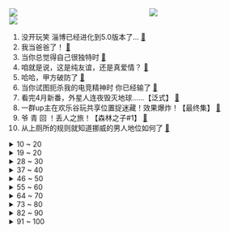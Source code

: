 <div >
	<a style="float:left;width:55%;" href = "https://github.com/anuraghazra/github-readme-stats">
	 <img src = "https://github-readme-stats.vercel.app/api?username=iuuuuuaena&theme=buefy&show_icons=true"/>
	</a>
	<a  style="float:right;width:45%" href = "https://github.com/anuraghazra/github-readme-stats">
	 <img  src="https://github-readme-stats.vercel.app/api/top-langs/?username=anuraghazra&layout=compact"/>
	</a>
	</div>

[![](https://img.shields.io/badge/jxd-@jxdgogogo.xyz-yellowgreen.svg)](https://www.jxdgogogo.xyz)<br>
1. 没开玩笑  淄博已经进化到5.0版本了... [:link:](//www.bilibili.com/video/BV1BX4y1m7jP) <br>
2. 我当爸爸了！ [:link:](//www.bilibili.com/video/BV1qh4y1n7C3) <br>
3. 当你总觉得自己很独特时 [:link:](//www.bilibili.com/video/BV1eh41177oB) <br>
4. 咱就是说，这是纯友谊，还是真爱情？ [:link:](//www.bilibili.com/video/BV1Vk4y1n7X1) <br>
5. 哈哈，甲方破防了 [:link:](//www.bilibili.com/video/BV1Dg4y1L7hd) <br>
6. 当你试图扼杀我的电竞精神时 你已经输了 [:link:](//www.bilibili.com/video/BV1VV4y1d7BK) <br>
7. 看完4月新番，外星人连夜毁灭地球......【泛式】 [:link:](//www.bilibili.com/video/BV1gs4y1w7jK) <br>
8. 一群up主在欢乐谷玩共享位置捉迷藏！效果爆炸！【最终集】 [:link:](//www.bilibili.com/video/BV1ph41177Mt) <br>
9. 爷 青 回 ！丢人之旅！【森林之子#1】 [:link:](//www.bilibili.com/video/BV19M4y187ww) <br>
10. 从上厕所的规则就知道挪威的男人地位如何了 [:link:](//www.bilibili.com/video/BV1bc411J7SR) <br>
<details>
<summary>10 ~ 20</summary>

11. 蛋 [:link:](//www.bilibili.com/video/BV1pa4y157G9) <br>
12. "挖错了坟，该拜哪尊神啊？！" [:link:](//www.bilibili.com/video/BV13c411n7r1) <br>
13. 保  护  砂  隐  村 [:link:](//www.bilibili.com/video/BV11V4y1R7tD) <br>
14. 【Minecraft】我们烧了张rtx4090,只为这300秒极致画面 [:link:](//www.bilibili.com/video/BV1Vk4y1n74b) <br>
15. 做了一个赋予食物生命的盘子 [:link:](//www.bilibili.com/video/BV1ph41177H5) <br>
16. 以前年轻人消费 VS 现在年轻人消费 [:link:](//www.bilibili.com/video/BV1F24y1F7Y5) <br>
17. “有 种 你 试 试” [:link:](//www.bilibili.com/video/BV1Lk4y1n7dL) <br>
18. “所以生命啊，它璀璨如歌” [:link:](//www.bilibili.com/video/BV1mm4y1y7zt) <br>
19. 《 机 枪 模 拟 器 》 [:link:](//www.bilibili.com/video/BV1Jz4y1Y7tB) <br>
</details>
<details>
<summary>19 ~ 20</summary>

20. 《崩坏：星穹铁道》启程庆典 [:link:](//www.bilibili.com/video/BV1Cg4y1L7fC) <br>
21. 联合国正式入驻B站！ [:link:](//www.bilibili.com/video/BV1Am4y1C78m) <br>
22. 20世纪的“哲学王”是谁？【奇葩小国46】 [:link:](//www.bilibili.com/video/BV19g4y177co) <br>
23. 《原神》角色演示-「卡维：忱挚织穹」 [:link:](//www.bilibili.com/video/BV1MT411H7ia) <br>
24. 提前感受五一的恐惧｜人真的好多啊啊啊！！ [:link:](//www.bilibili.com/video/BV1Do4y147GW) <br>
25. [Choreography Video] SEVENTEEN - Super [:link:](//www.bilibili.com/video/BV1ea4y1V7RG) <br>
26. 中年男性魅力比拼！ [:link:](//www.bilibili.com/video/BV1Tc411n7Qh) <br>
27. 【亮记生物鉴定】网络热传生物鉴定48 [:link:](//www.bilibili.com/video/BV1Xh411j7yC) <br>
28. Emotional Damage破防哥Steven He来B站啦！ [:link:](//www.bilibili.com/video/BV1Wa4y1V7j2) <br>
</details>
<details>
<summary>28 ~ 30</summary>

29. 女版海贼王（分享一波奇奇怪怪的知识） [:link:](//www.bilibili.com/video/BV15o4y1t7hd) <br>
30. 【黑塔】⚡你能忍受转圈圈的洗脑么⚡◑ω◐️⚡ [:link:](//www.bilibili.com/video/BV1BL411Y7iV) <br>
31. 完了，这下解释不清楚了 [:link:](//www.bilibili.com/video/BV1FL411e7rt) <br>
32. 喊口号就能让战士往上冲?解密战时政治动员有多复杂【思维实验室】 [:link:](//www.bilibili.com/video/BV1Qk4y177wj) <br>
33. 芬兰内战中，红军为什么输给了白军？曼纳海姆(中)【历史调研室39】 [:link:](//www.bilibili.com/video/BV1Mm4y1C7Ge) <br>
34. 《关于男朋友休假顺便带走了我腿这件事》 [:link:](//www.bilibili.com/video/BV1CM411G7XW) <br>
35. 永远不要低估河南碳水！馍馍装一切，谁吃谁迷糊 [:link:](//www.bilibili.com/video/BV1wo4y1t7Am) <br>
36. 一个视频看懂王莽的一生 [:link:](//www.bilibili.com/video/BV1Ao4y1t7CD) <br>
37. 《 鸡 哥 天 下 第 一 》 [:link:](//www.bilibili.com/video/BV1am4y1175K) <br>
</details>
<details>
<summary>37 ~ 40</summary>

38. 二刷许昌&胖东来！你们将会被他们的真诚而感动！ [:link:](//www.bilibili.com/video/BV1wM4y1h7y3) <br>
39. 《明日方舟》限定干员「缪尔赛思」前瞻PV [:link:](//www.bilibili.com/video/BV1Zs4y1c7td) <br>
40. 5斤的铁勺，60cm的铁锅，这道菜，很费手。。 [:link:](//www.bilibili.com/video/BV1cM411G7rL) <br>
41. 【怒九】淦！你们的爱好…好帅啊！！ [:link:](//www.bilibili.com/video/BV1Qa4y1V7D6) <br>
42. 全网公开我的浏览记录！！ [:link:](//www.bilibili.com/video/BV1Ph411L7xU) <br>
43. 斗电子蛐蛐.品百味人生 [:link:](//www.bilibili.com/video/BV1EM411G7vq) <br>
44. 求助大家 怎样可以把脸上的洗掉？ [:link:](//www.bilibili.com/video/BV1QV4y1R7W1) <br>
45. 眼“色”游戏（押韵版） [:link:](//www.bilibili.com/video/BV17P411U7tp) <br>
46. 五一期间可以白拿的6款皮肤：末日机甲和时之恋人可真香！ [:link:](//www.bilibili.com/video/BV1dM4y187gp) <br>
</details>
<details>
<summary>46 ~ 50</summary>

47. 没有退网，只是坐上了轮椅 [:link:](//www.bilibili.com/video/BV1bg4y1L7jY) <br>
48. 都什么年代，谁还用传统方式驱鬼？！！ [:link:](//www.bilibili.com/video/BV1Na4y15718) <br>
49. 放假了！给你们来点恐怖故事！！ [:link:](//www.bilibili.com/video/BV1pz4y1Y7Vd) <br>
50. 童年广告系列 [:link:](//www.bilibili.com/video/BV1vM4y187ha) <br>
51. 奇行种，也没有多奇怪嘛…… [:link:](//www.bilibili.com/video/BV1fh41157au) <br>
52. 这个技能有点刑！慢放百倍，三分钟学会飞牌绝技！ [:link:](//www.bilibili.com/video/BV1ks4y1c7sV) <br>
53. 变身巫师！用我的咒语施展魔法！环球影城vlog [:link:](//www.bilibili.com/video/BV11L411h7k2) <br>
54. 感受到了培育蔬菜这件事的重要性 [:link:](//www.bilibili.com/video/BV1sX4y1m7Xn) <br>
55. 你眼中的“老阿姨”曾经也迷倒了整个世界！ [:link:](//www.bilibili.com/video/BV1Yg4y1L7AP) <br>
</details>
<details>
<summary>55 ~ 60</summary>

56. 不愧是一群男的想出来的节目 [:link:](//www.bilibili.com/video/BV1ih4y1n7Hm) <br>
57. 勾栏听曲说是 [:link:](//www.bilibili.com/video/BV1Kh4y1n7Lr) <br>
58. 想做说唱领袖 [:link:](//www.bilibili.com/video/BV1oo4y147et) <br>
59. 【星穹铁道】《踏上旅途》太短不够听？让我来扩写！！ [:link:](//www.bilibili.com/video/BV1Yg4y1L7EE) <br>
60. 特殊感染者Boomer背景故事 [:link:](//www.bilibili.com/video/BV1gP41127ki) <br>
61. 实拍立体机动装置！以梦为翅膀，翱翔于天际！ [:link:](//www.bilibili.com/video/BV1DX4y1m7Uf) <br>
62. 【干货】如何像人类一样吃饭 [:link:](//www.bilibili.com/video/BV1pa4y157Bh) <br>
63. 球2前69分钟究竟埋藏了多少细节？《流浪地球2》全片解析04 [:link:](//www.bilibili.com/video/BV1wV4y1d7hG) <br>
64. 刮彩票决定自己的一日三餐！结果翻车了？ [:link:](//www.bilibili.com/video/BV1tm4y117dj) <br>
</details>
<details>
<summary>64 ~ 70</summary>

65. 感谢大妈给新崩的空气刘海 [:link:](//www.bilibili.com/video/BV1JM411G7mA) <br>
66. 天呐！结婚3周年，飞越9000公里的惊喜… [:link:](//www.bilibili.com/video/BV1f14y1o72H) <br>
67. 狂躁！自残！自杀！梵高疯狂的真相，背后是人最深的绝望！ [:link:](//www.bilibili.com/video/BV14z4y1Y7XT) <br>
68. 车迟国斗法下——渣熊作 [:link:](//www.bilibili.com/video/BV1uV4y1d7TT) <br>
69. 爆肝统计！海绵宝宝一共做了多少蟹黄堡？ [:link:](//www.bilibili.com/video/BV1Us4y1c7Ac) <br>
70. 被雪藏的《黑猫警长》原版大结局有多震惊？我找到了它隐藏的第6集和大结局… [:link:](//www.bilibili.com/video/BV1Dk4y177Yd) <br>
71. 这段时间一直在忙茶叶，差点忘记自己会画画了！ [:link:](//www.bilibili.com/video/BV1rM4y187rM) <br>
72. 银狼x三月七❤️互 撩 指 南！[A]ddiction【咬人猫】 [:link:](//www.bilibili.com/video/BV1Lh4y1n75E) <br>
73. 追逐夏日的颜色 [:link:](//www.bilibili.com/video/BV1Xo4y147vx) <br>
</details>
<details>
<summary>73 ~ 80</summary>

74. 滚 蛋 [:link:](//www.bilibili.com/video/BV13V4y1d7Ni) <br>
75. ⚡我 爸 就 是 力 霸 天⚡ [:link:](//www.bilibili.com/video/BV1Ha4y1575S) <br>
76. 准备改行去马戏团了 [:link:](//www.bilibili.com/video/BV1ph41177Ts) <br>
77. 我，辛稼轩，大宋词龙，人间这一趟，万分遗憾 [:link:](//www.bilibili.com/video/BV1wL411e77T) <br>
78. 不好意思 买到真的了 [:link:](//www.bilibili.com/video/BV1no4y1L7Ka) <br>
79. 假如四大名著买了合订本是一种什么体验 [:link:](//www.bilibili.com/video/BV1nz4y1Y7pQ) <br>
80. 【崩坏星穹铁道】谁才是平民最强光锥？全角色光锥排行榜！萌新必看的光锥搭配攻略！ [:link:](//www.bilibili.com/video/BV1wX4y1U76d) <br>
81. 清洁游泳池到底有多解压？ [:link:](//www.bilibili.com/video/BV1rM4y1877T) <br>
82. 公测130万星琼冲击全角色满命满精，这下又再创历史了 [:link:](//www.bilibili.com/video/BV1pa4y157zt) <br>
</details>
<details>
<summary>82 ~ 90</summary>

83. 落魄特种兵酗酒度日，结识小萝莉重获新生，奥斯卡影帝覆灭黑帮 [:link:](//www.bilibili.com/video/BV1ss4y1R7PV) <br>
84. 中国人的油纸伞撑的不是雨，撑的是五千年的文化自信！ [:link:](//www.bilibili.com/video/BV1Jh411778A) <br>
85. 帅小伙自制淄博烧烤，不用去淄博也能吃爽啦！ [:link:](//www.bilibili.com/video/BV1Sz4y1a7tU) <br>
86. 在20岁的青春里 要做80岁想起还会笑的事情 [:link:](//www.bilibili.com/video/BV1Js4y1R7wc) <br>
87. 模仿一下这20年间女主戏中的形象和人设变化！猜猜都是哪些剧里的桥段？最后一个应该有模仿到位吧哈哈哈 [:link:](//www.bilibili.com/video/BV1AV4y1d73z) <br>
88. 【崩坏星穹铁道】100W古老梦华全部抽完之后，我的账号变成了什么样子（朴实无华的崩坏星穹铁道视频 [:link:](//www.bilibili.com/video/BV19k4y1773F) <br>
89. 人民文娱专访马嘉祺：要越来越喜欢这个世界 [:link:](//www.bilibili.com/video/BV1Fa4y157zM) <br>
90. 朋友问我为什么对着恐怖游戏一直笑 [:link:](//www.bilibili.com/video/BV1Kc411n7D4) <br>
91. 这个艺人的人设很真实啊.... [:link:](//www.bilibili.com/video/BV1YV4y1R7gR) <br>
</details>
<details>
<summary>91 ~ 100</summary>

92. 【奇葩作业】《请 以 问 号 为 主 题 作 诗》答： [:link:](//www.bilibili.com/video/BV1Ja4y157Ur) <br>
93. “所有人给我站一边，因为超人强我要发癫” [:link:](//www.bilibili.com/video/BV1mo4y157XS) <br>
94. 魔都最贵商圈吃398一斤珍宝蟹，巨大蟹钳雪白蟹肉太过瘾！【凭啥这么贵ep60- 珍宝海鲜】 [:link:](//www.bilibili.com/video/BV1BM411G7hQ) <br>
95. 离谱的法律咨询18 [:link:](//www.bilibili.com/video/BV1ps4y1R7FE) <br>
96. 【时代少年团】《时代夏令营2》03： 决战深渊之底 [:link:](//www.bilibili.com/video/BV1vh41177Hz) <br>
97. B站300W播放的整合包！这就是我梦寐以求的世界！ [:link:](//www.bilibili.com/video/BV1hL411h7uW) <br>
98. 【星穹铁道丨白露】“雷电法王，在线除颤” [:link:](//www.bilibili.com/video/BV1s24y1F7ha) <br>
99. 绅士情种 [:link:](//www.bilibili.com/video/BV18M411G7KS) <br>
100. 【原神】竟能如此相似 [:link:](//www.bilibili.com/video/BV1Sk4y177RH) <br>
</details>
